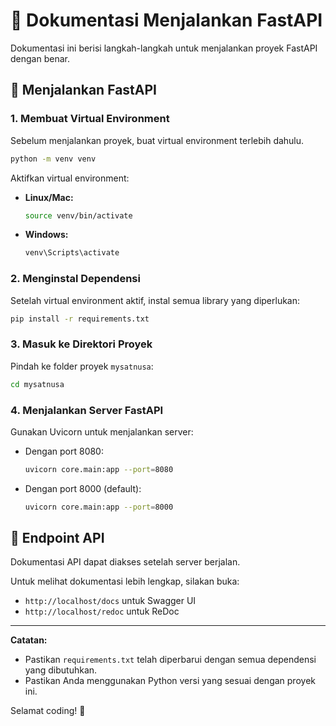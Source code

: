 # 📌 Dokumentasi Menjalankan FastAPI

Dokumentasi ini berisi langkah-langkah untuk menjalankan proyek FastAPI dengan benar.

## 🚀 Menjalankan FastAPI

### 1. Membuat Virtual Environment
Sebelum menjalankan proyek, buat virtual environment terlebih dahulu.

```sh
python -m venv venv
```

Aktifkan virtual environment:
- **Linux/Mac:**
  ```sh
  source venv/bin/activate
  ```
- **Windows:**
  ```sh
  venv\Scripts\activate
  ```

### 2. Menginstal Dependensi
Setelah virtual environment aktif, instal semua library yang diperlukan:

```sh
pip install -r requirements.txt
```

### 3. Masuk ke Direktori Proyek
Pindah ke folder proyek `mysatnusa`:

```sh
cd mysatnusa
```

### 4. Menjalankan Server FastAPI
Gunakan Uvicorn untuk menjalankan server:

- Dengan port 8080:
  ```sh
  uvicorn core.main:app --port=8080
  ```
- Dengan port 8000 (default):
  ```sh
  uvicorn core.main:app --port=8000
  ```

## 🔗 Endpoint API
Dokumentasi API dapat diakses setelah server berjalan.

Untuk melihat dokumentasi lebih lengkap, silakan buka:
- `http://localhost/docs` untuk Swagger UI
- `http://localhost/redoc` untuk ReDoc

---

**Catatan:**
- Pastikan `requirements.txt` telah diperbarui dengan semua dependensi yang dibutuhkan.
- Pastikan Anda menggunakan Python versi yang sesuai dengan proyek ini.

Selamat coding! 🚀

    